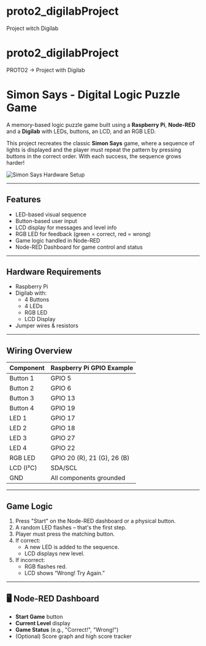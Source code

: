 # proto2_digilabProject
Project witch Digilab

# proto2_digilabProject
PROTO2 -> Project with Digilab

# Simon Says - Digital Logic Puzzle Game

A memory-based logic puzzle game built using a **Raspberry Pi**, **Node-RED** and a **Digilab** with LEDs, buttons, an LCD, and an RGB LED.

This project recreates the classic **Simon Says** game, where a sequence of lights is displayed and the player must repeat the pattern by pressing buttons in the correct order. With each success, the sequence grows harder!

![Simon Says Hardware Setup](images/SimonGame.png)

---

## Features

- LED-based visual sequence
- Button-based user input
- LCD display for messages and level info
- RGB LED for feedback (green = correct, red = wrong)
- Game logic handled in Node-RED
- Node-RED Dashboard for game control and status

---

## Hardware Requirements

- Raspberry Pi 
- Digilab with:
  - 4 Buttons
  - 4 LEDs
  - RGB LED
  - LCD Display
- Jumper wires & resistors

---

## Wiring Overview

| Component | Raspberry Pi GPIO Example |
|----------|----------------------------|
| Button 1 | GPIO 5                     |
| Button 2 | GPIO 6                     |
| Button 3 | GPIO 13                    |
| Button 4 | GPIO 19                    |
| LED 1    | GPIO 17                    |
| LED 2    | GPIO 18                    |
| LED 3    | GPIO 27                    |
| LED 4    | GPIO 22                    |
| RGB LED  | GPIO 20 (R), 21 (G), 26 (B)|
| LCD (I²C)| SDA/SCL                    |
| GND      | All components grounded    |

---

## Game Logic

1. Press "Start" on the Node-RED dashboard or a physical button.
2. A random LED flashes – that's the first step.
3. Player must press the matching button.
4. If correct:
   - A new LED is added to the sequence.
   - LCD displays new level.
5. If incorrect:
   - RGB flashes red.
   - LCD shows “Wrong! Try Again.”

---

## 🖥️ Node-RED Dashboard

- **Start Game** button
- **Current Level** display
- **Game Status** (e.g., "Correct!", "Wrong!")
- (Optional) Score graph and high score tracker
